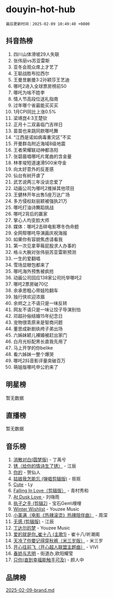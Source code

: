 # douyin-hot-hub

`最后更新时间：2025-02-09 10:49:40 +0800`

## 抖音热榜

1. 四川山体滑坡29人失联
1. 张伟丽vs苏亚雷斯
1. 亚冬会观众席上才艺了
1. 王聪战胜布拉西尔
1. 王曼昱蒯曼3:2孙颖莎王艺迪
1. 哪吒2进入全球票房榜前50
1. 哪吒为啥不姓李
1. 情人节高段位送礼指南
1. 过年哪个省最能买买买
1. 1月CPI同比上涨0.5%
1. 梁靖崑4:3王楚钦
1. 正月十二双喜临门吉祥日
1. 苗苗也来跳同款哪吒舞
1. “江西是诺如病毒重灾区”不实
1. 开曼群岛附近海域8级地震
1. 王者荣耀联动神都洛阳
1. 张碧晨唱哪吒片尾曲的含金量
1. 林孝埈短道速滑500米夺金
1. 向太好意外的反差感
1. 仙台有树开虐了
1. 武艺说两三年没谈恋爱了
1. 动画公司为哪吒2推掉其他项目
1. 王健林开年出售5座万达广场
1. 多方侵权赵丽颖被强执21万
1. 哪吒打油诗舞蹈挑战
1. 哪吒2背后的赢家
1. 掌心人均变脸大师
1. 媒体：哪吒2击碎电影寒冬伪命题
1. 全网帮哪吒导演画庆祝海报
1. 如果你有容貌焦虑请看我
1. 第一次见拿草莓屁股求人办事的
1. 格斗大腕对张伟丽苏亚雷斯预测
1. 一生的爱翻唱
1. 雪场显眼包都来了
1. 哪吒海外预售被疯抢
1. 动画公司回应138家公司托举哪吒2
1. 哪吒2票房破70亿
1. 余承恩粗心带娃险翻车
1. 独行侠欢迎浓眉
1. 余烬之上不语只是一味反转
1. 网友不语只是一味让饺子导演别怕
1. 邓超孙俪结婚15年纪念日
1. 宠物很乖原来是智商问题
1. 董思成新剧纨绔子弟出场
1. 六姊妹颖儿裸婚被赶出家门
1. 白月光标配黑长直我先用了
1. 马上开学的你belike
1. 看六姊妹一整个爆哭
1. 哪吒2抖音影评量突破百万
1. 萌娃版哪吒申公豹来了

## 明星榜

暂无数据

## 直播榜

暂无数据

## 音乐榜

1. [消散对白(圆梦版)](https://sf5-hl-cdn-tos.douyinstatic.com/obj/tos-cn-ve-2774/og4jB5I5IizzoZVAAAzWgBMAsMDWoArfwBOiFs) - 丁禹兮
1. [锈（给你的情诗生了锈）](https://sf5-hl-cdn-tos.douyinstatic.com/obj/tos-cn-ve-2774/o8a1PBtVqIYbPEGK6e5A4egedVMdm3fCIz6bbE) - 江辰
1. [你的](https://sf6-cdn-tos.douyinstatic.com/obj/tos-cn-ve-2774/oYuIeKf42jB7sEV6B2upMdpYAgfrQWj0FeRegh) - 贺仙人
1. [姑娘我怎能忘 (弹唱剪辑版)](https://sf6-cdn-tos.douyinstatic.com/obj/tos-cn-ve-2774/okamwrBGEMz6illuEofAsMV4yzF5tVWbBiA5AI) - 抠抠
1. [Cute](https://sf6-cdn-tos.douyinstatic.com/obj/tos-cn-ve-2774/o4IbIzHWKAAB4wsS5qMBRiiAlEBGTpQRNfFvuo) - Ly
1. [Falling In Love（剪辑版）](https://sf5-hl-cdn-tos.douyinstatic.com/obj/tos-cn-ve-2774/o8ajpA8zzgBPahbBIO8AcKGBLJezFCRd1wfP9f) - 青村秀和
1. [ At Dusk  Love ](https://sf5-hl-cdn-tos.douyinstatic.com/obj/tos-cn-ve-2774/o8CrpCf5CaYgI4ZrtQgMQAFEfuGqNnRSDQAPBc) - 刘嗨雨
1. [执子之手 (剪辑2)](https://sf5-hl-cdn-tos.douyinstatic.com/obj/tos-cn-ve-2774/oUoZLQjCc31XzqsBnBQUNgeKtYPBcgbFDwtfcu) - 宝石Gem\哩哩
1. [Winter Wishlist](https://sf5-hl-cdn-tos.douyinstatic.com/obj/tos-cn-ve-2774/oIIgUOeamCFCVAzxN6MFRLIBlLGpUqQxeeHrLE) - Youzee Music
1. [小美满（电影《热辣滚烫》热辣陪伴曲）](https://sf5-hl-cdn-tos.douyinstatic.com/obj/tos-cn-ve-2774/o0GAn2lSgfZIDUgtevCGDQYnFg4CwnrBaxbTZL) - 周深
1. [无感 (剪辑版)](https://sf5-hl-cdn-tos.douyinstatic.com/obj/tos-cn-ve-2774/o0eIsUzJBDlQaQFC5OFlgbMEZC1TFYBftOBn6p) - 江辰
1. [丁达尔的梦](https://sf5-hl-cdn-tos.douyinstatic.com/obj/tos-cn-ve-2774/oMU3WirUZBVQkAC9ccG5P2IQirziZM2RTInUY) - Youzee Music
1. [爱的就是你_崔十八 (主歌1)](https://sf5-hl-cdn-tos.douyinstatic.com/obj/tos-cn-ve-2774/oI5BO5DhFZ6UTcNCnZaOCBLtZ7WIMQGfgnXf5E) - 崔十八/听潮阁
1. [天冷了你要记得穿秋裤（米三岁版）](https://sf5-hl-cdn-tos.douyinstatic.com/obj/tos-cn-ve-2774/oQlIwVIDWiZ6BQilAorS7MA0AgCkQDvcZAdm1) - 米三岁
1. [开心往前飞（开心超人联盟主题曲）](https://sf5-hl-cdn-tos.douyinstatic.com/obj/tos-cn-ve-2774/9d8fb7c82cf1421fb93a9fe925275e0a) - VIVI
1. [春娇与志明](https://sf3-cdn-tos.douyinstatic.com/obj/tos-cn-ve-2774/e530d8fceb7044b39707d7f9ff54add1) - 街道办,欧阳耀莹
1. [只你(直到幸福能触手可及)](https://sf5-hl-cdn-tos.douyinstatic.com/obj/tos-cn-ve-2774/o0lBkRDzFTeaVSUz3ZZSCBVtZ5DIMQGfgmEAuE) - 颜人中

## 品牌榜

[2025-02-09-brand.md](2025-02-09-brand.md)
